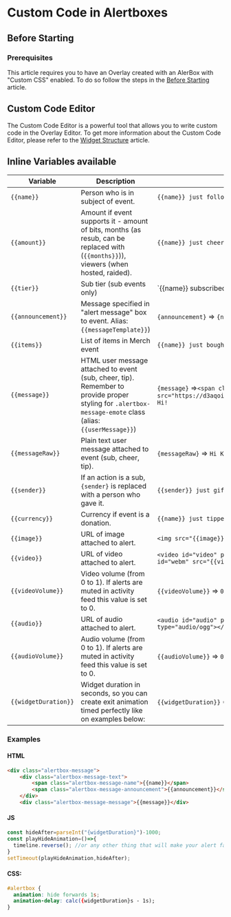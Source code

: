 # Custom Code in Alertboxes

## Before Starting
### Prerequisites
This article requires you to have an Overlay created with an AlerBox with "Custom CSS" enabled. To do so follow the steps in the [Before Starting](BeforeStarting.md) article.
## Custom Code Editor
The Custom Code Editor is a powerful tool that allows you to write custom code in the Overlay Editor. To get more 
information about the Custom Code Editor, please refer to the [Widget Structure](WidgetStructure.md) article.


## Inline Variables available

| Variable             | Description                                                                                                                                              | Example (context or output)                                                                                                                                                              |
|----------------------|----------------------------------------------------------------------------------------------------------------------------------------------------------|------------------------------------------------------------------------------------------------------------------------------------------------------------------------------------------|
| `{{name}}`           | Person who is in subject of event.                                                                                                                       | `{{name}} just followed stream!`                                                                                                                                                         |
| `{{amount}}`         | Amount if event supports it - amount of bits, months (as resub, can be replaced with (`{{months}}`)), viewers (when hosted, raided).                     | `{{name}} just cheered with 1000 bits!`                                                                                                                                                  |
| `{{tier}}`           | Sub tier (sub events only)                                                                                                                               | `{{name}} subscribed for {{amount}} months at tier {{tier}}                                                                                                                              |
| `{{announcement}}`   | Message specified in "alert message" box to event. Alias: `{{messageTemplate}}`)                                                                         | `{announcement}` => `{name} is our sub for {amount}`                                                                                                                                     |
| `{{items}}`          | List of items in Merch event                                                                                                                             | `{{name}} just bought {{items}}`                                                                                                                                                         |
| `{{message}}`        | HTML user message attached to event (sub, cheer, tip). Remember to provide proper styling for `.alertbox-message-emote` class (alias: `{{userMessage}}`) | `{message}` =>`<span class="cheermote-1"><img class="alertbox-message-emote" alt="cheer1" src="https://d3aqoihi2n8ty8.cloudfront.net/actions/cheer/dark/animated/1/2.gif"/>1</span> Hi!` |
| `{{messageRaw}}`     | Plain text user message attached to event (sub, cheer, tip).                                                                                             | `{messageRaw}` => `Hi Kappa!`                                                                                                                                                            |
| `{{sender}}`         | If an action is a sub, `{sender}` is replaced with a person who gave it.                                                                                 | `{{sender}} just gifted a sub for {{name}}`                                                                                                                                              |
| `{{currency}}`       | Currency if event is a donation.                                                                                                                         | `{{name}} just tipped us {{currency}} {{amount}} !`                                                                                                                                      |
| `{{image}}`          | URL of image attached to alert.                                                                                                                          | `<img src="{{image}}"/>`                                                                                                                                                                 |
| `{{video}}`          | URL of video attached to alert.                                                                                                                          | `<video id="video" playsinline autoplay muted style="width:100%; height:100%"><source id="webm" src="{{video}}" type="video/webm"></video>`                                              |
| `{{videoVolume}}`    | Video volume (from 0 to 1). If alerts are muted in activity feed this value is set to 0.                                                                 | `{{videoVolume}}` => `0.5`                                                                                                                                                               |
| `{{audio}}`          | URL of audio attached to alert.                                                                                                                          | `<audio id="audio" playsinline autoplay ><source id="alertsound" src="{{audio}}" type="audio/ogg"></audio>`                                                                              |
| `{{audioVolume}}`    | Audio volume (from 0 to 1). If alerts are muted in activity feed this value is set to 0.                                                                 | `{{audioVolume}}` => `0.5`                                                                                                                                                               |
| `{{widgetDuration}}` | Widget duration in seconds, so you can create exit animation timed perfectly like on examples below:                                                     | `{{widgetDuration}}` => `5`                                                                                                                                                              |

### Examples

#### HTML
```html
<div class="alertbox-message">
    <div class="alertbox-message-text">
        <span class="alertbox-message-name">{{name}}</span>
        <span class="alertbox-message-announcement">{{announcement}}</span>
    </div>
    <div class="alertbox-message-message">{{message}}</div>
```
#### JS
```js
const hideAfter=parseInt("{widgetDuration}")-1000;
const playHideAnimation=()=>{
  timeline.reverse(); //or any other thing that will make your alert fancy exit
}
setTimeout(playHideAnimation,hideAfter);
```
#### CSS:
```css
#alertbox {
  animation: hide forwards 1s;
  animation-delay: calc({widgetDuration}s - 1s);
}
```

